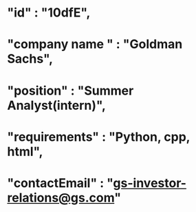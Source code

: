 # "id" : "10dfE",

# "company name " : "Goldman Sachs",

# "position" : "Summer Analyst(intern)",

# "requirements" : "Python, cpp, html",

# "contactEmail" : "gs-investor-relations@gs.com"
